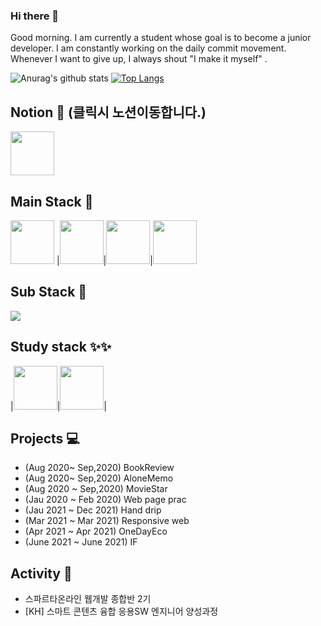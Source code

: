 ### Hi there 👋
Good morning. I am currently a student whose goal is to become a junior developer.
I am constantly working on the daily commit movement. 
Whenever I want to give up, I always shout "I make it myself" .

![Anurag's github stats](https://github-readme-stats.vercel.app/api?username=rlwi440&show_icons=true&theme=tokyonight)
[![Top Langs](https://github-readme-stats.vercel.app/api/top-langs/?username=rlwi440&layout=compact)](https://github.com/anuraghazra/github-readme-stats)


Notion 🎫 (클릭시 노션이동합니다.)
---------------------
[<img src="https://noticon-static.tammolo.com/dgggcrkxq/image/upload/v1570106347/noticon/hx52ypkqqdzjdvd8iaid.svg" width="70px">](https://www.notion.so/Dashborad-0172a135f6a74b999a1aa2828a15e0a8)


 Main Stack 🐢
--------------------------
<img src="https://noticon-static.tammolo.com/dgggcrkxq/image/upload/v1566995514/noticon/jufppyr8htislboas4ve.png" width="70px"> |<img src="https://noticon-static.tammolo.com/dgggcrkxq/image/upload/v1566912109/noticon/puksfce6wca36hes1vom.png" width="70px">|<img src ="https://noticon-static.tammolo.com/dgggcrkxq/image/upload/v1592435019/noticon/z0s5osjhwlxpeo6pxslv.png" width="70px">|<img src="https://noticon-static.tammolo.com/dgggcrkxq/image/upload/v1570946287/noticon/qgdiv5ctkcneujidjuv1.png" width="70px"> 

 Sub Stack 🐢
 -----------------------
 <img src="https://noticon-static.tammolo.com/dgggcrkxq/image/upload/v1566777965/noticon/jrmv5eskgbngugutlrfl.png">

Study stack ✨✨
------------------------
|<img src="https://noticon-static.tammolo.com/dgggcrkxq/image/upload/v1566557331/noticon/d5hqar2idkoefh6fjtpu.png" width="70px">|<img src="https://noticon-static.tammolo.com/dgggcrkxq/image/upload/v1566911998/noticon/pgp6gfml2syj2xujx5qp.png" width="70px">|



Projects 💻
----------------------------
* (Aug 2020~ Sep,2020) BookReview 
* (Aug 2020~ Sep,2020) AloneMemo 
* (Aug 2020 ~ Sep,2020) MovieStar 
* (Jau 2020 ~ Feb 2020) Web page prac 
* (Jau 2021 ~ Dec 2021) Hand drip 
* (Mar 2021 ~ Mar 2021) Responsive web 
* (Apr 2021 ~ Apr 2021) OneDayEco 
* (June 2021 ~ June 2021) IF

Activity 💪
-----------------------------
* 스파르타온라인 웹개발 종합반 2기  
* [KH] 스마트 콘텐츠 융합 응용SW 엔지니어 양성과정 
